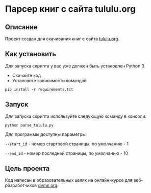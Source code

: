# Парсер книг с сайта tululu.org

## Описание

Проект создан для скачивания книг с сайта [tululu.org](https:/tululu.org/).

## Как установить

Для запуска скрипта у вас уже должен быть установлен Python 3.

- Скачайте код
- Установите зависимости командой 

```
pip install -r requirements.txt
```

## Запуск

Для запуска скрипта используйте следующую команду в консоли:

```
python parse_tululu.py
```

Для программы доступны параметры:

`--start_id` - номер стартовой страницы, по умолчанию - 1

`--end_id` - номер последней страницы, по умолчанию - 10

## Цель проекта
Код написан в образовательных целях на онлайн-курсе для веб-разработчиков [dvmn.org](https://dvmn.org/).